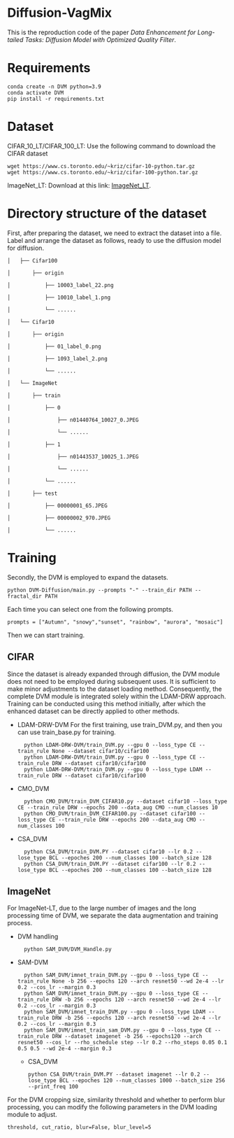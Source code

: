 # Diffusion-VagMix
This is the reproduction code of the paper *Data Enhancement for Long-tailed Tasks: Diffusion Model with Optimized Quality Filter*.

# Requirements

    conda create -n DVM python=3.9
    conda activate DVM
    pip install -r requirements.txt

# Dataset
CIFAR_10_LT/CIFAR_100_LT: Use the following command to download the CIFAR dataset

    wget https://www.cs.toronto.edu/~kriz/cifar-10-python.tar.gz
    wget https://www.cs.toronto.edu/~kriz/cifar-100-python.tar.gz

ImageNet_LT: Download at this link: [ImageNet_LT](https://github.com/zhmiao/OpenLongTailRecognition-OLTR).

 
# Directory structure of the dataset
First, after preparing the dataset, we need to extract the dataset into a file. Label and arrange the dataset as follows, ready to use the diffusion model for diffusion.
    
    │   ├── Cifar100     
    
    │       ├── origin
    
    │           ├── 10003_label_22.png

    │           ├── 10010_label_1.png
    
    │           └── ......
    
    │   └── Cifar10         
    
    │       ├── origin     
    
    │           ├── 01_label_0.png

    │           ├── 1093_label_2.png
    
    │           └── ......
    
    │   └── ImageNet         

    │       ├── train
    
    │           ├── 0     
    
    │               ├── n01440764_10027_0.JPEG
    
    │               └── ......
    
    │           ├── 1     
    
    │               ├── n01443537_10025_1.JPEG
    
    │               └── ......
    
    │           └── ......

    │       ├── test

    │           ├── 00000001_65.JPEG

    │           ├── 00000002_970.JPEG
    
    │           └── ......
 
# Training
Secondly, the DVM is employed to expand the datasets.

    python DVM-Diffusion/main.py --prompts "-" --train_dir PATH --fractal_dir PATH
    
Each time you can select one from the following prompts.

    prompts = ["Autumn", "snowy","sunset", "rainbow", "aurora", "mosaic"]

Then we can start training.

## CIFAR
Since the dataset is already expanded through diffusion, the DVM module does not need to be employed during subsequent uses. It is sufficient to make minor adjustments to the dataset loading method. Consequently, the complete DVM module is integrated solely within the LDAM-DRW approach. Training can be conducted using this method initially, after which the enhanced dataset can be directly applied to other methods.

- LDAM-DRW-DVM
For the first training, use train_DVM.py, and then you can use train_base.py for training.

        python LDAM-DRW-DVM/train_DVM.py --gpu 0 --loss_type CE --train_rule None --dataset cifar10/cifar100
        python LDAM-DRW-DVM/train_DVM.py --gpu 0 --loss_type CE --train_rule DRW --dataset cifar10/cifar100
        python LDAM-DRW-DVM/train_DVM.py --gpu 0 --loss_type LDAM --train_rule DRW --dataset cifar10/cifar100

- CMO_DVM

        python CMO_DVM/train_DVM_CIFAR10.py --dataset cifar10 --loss_type CE --train_rule DRW --epochs 200 --data_aug CMO --num_classes 10
        python CMO_DVM/train_DVM_CIFAR100.py --dataset cifar100 --loss_type CE --train_rule DRW --epochs 200 --data_aug CMO --num_classes 100

- CSA_DVM

        python CSA_DVM/train_DVM.PY --dataset cifar10 --lr 0.2 --lose_type BCL --epoches 200 --num_classes 100 --batch_size 128
        python CSA_DVM/train_DVM.PY --dataset cifar100 --lr 0.2 --lose_type BCL --epoches 200 --num_classes 100 --batch_size 128

## ImageNet
For ImageNet-LT, due to the large number of images and the long processing time of DVM, we separate the data augmentation and training process.
- DVM handling

        python SAM_DVM/DVM_Handle.py

- SAM-DVM

        python SAM_DVM/imnet_train_DVM.py --gpu 0 --loss_type CE --train_rule None -b 256 --epochs 120 --arch resnet50 --wd 2e-4 --lr 0.2 --cos_lr --margin 0.3 
        python SAM_DVM/imnet_train_DVM.py --gpu 0 --loss_type CE --train_rule DRW -b 256 --epochs 120 --arch resnet50 --wd 2e-4 --lr 0.2 --cos_lr --margin 0.3
        python SAM_DVM/imnet_train_DVM.py --gpu 0 --loss_type LDAM --train_rule DRW -b 256 --epochs 120 --arch resnet50 --wd 2e-4 --lr 0.2 --cos_lr --margin 0.3
        python SAM_DVM/imnet_train_sam_DVM.py --gpu 0 --loss_type CE --train_rule DRW --dataset imagenet -b 256 --epochs120 --arch resnet50 --cos_lr --rho_schedule step --lr 0.2 --rho_steps 0.05 0.1 0.5 0.5 --wd 2e-4 --margin 0.3

  - CSA_DVM

        python CSA_DVM/train_DVM.PY --dataset imagenet --lr 0.2 --lose_type BCL --epoches 120 --num_classes 1000 --batch_size 256  --print_freq 100
          
For the DVM cropping size, similarity threshold and whether to perform blur processing, you can modify the following parameters in the DVM loading module to adjust.

    threshold, cut_ratio, blur=False, blur_level=5


 
 

